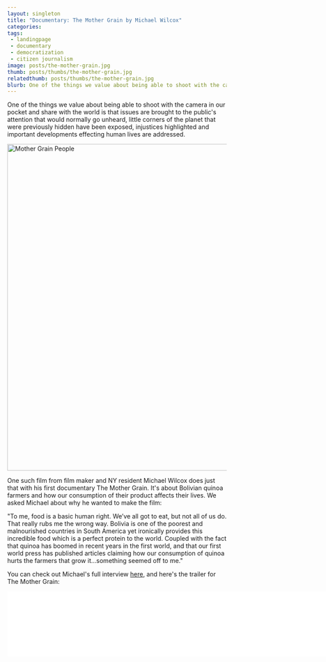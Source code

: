 ```yaml
---
layout: singleton
title: "Documentary: The Mother Grain by Michael Wilcox"
categories:
tags:
 - landingpage
 - documentary
 - democratization
 - citizen journalism
image: posts/the-mother-grain.jpg
thumb: posts/thumbs/the-mother-grain.jpg
relatedthumb: posts/thumbs/the-mother-grain.jpg
blurb: One of the things we value about being able to shoot with the camera in our pocket and share with the world is that issues are brought to the public's attention that would normally go unheard.
---
```


One of the things we value about being able to shoot with the camera in our pocket and share with the world is that issues are brought to the public's attention that would normally go unheard, little corners of the planet that were previously hidden have been exposed, injustices highlighted and important developments effecting human lives are addressed.

<img align="center" class="img-responsive" src="{{ 'posts/mother-grain-people.jpg' | asset_path }}" width="750" alt="Mother Grain People">

One such film from film maker and NY resident Michael Wilcox does just that with his first documentary The Mother Grain. It's about Bolivian quinoa farmers and how our consumption of their product affects their lives. We asked Michael about why he wanted to make the film:

"To me, food is a basic human right. We’ve all got to eat, but not all of us do. That really rubs me the wrong way. Bolivia is one of the poorest and malnourished countries in South America yet ironically provides this incredible food which is a perfect protein to the world. Coupled with the fact that quinoa has boomed in recent years in the first world, and that our first world press has published articles claiming how our consumption of quinoa hurts the farmers that grow it…something seemed off to me."

You can check out Michael's full interview <a href="/Interview-with-Michael-Wilcox.html">here</a>, and here's the trailer for The Mother Grain:

<iframe class="youtube" src="//player.vimeo.com/video/102482641?title=0&amp;byline=0&amp;portrait=0&amp;color=181657" width="750" frameborder="0" webkitallowfullscreen mozallowfullscreen allowfullscreen></iframe>